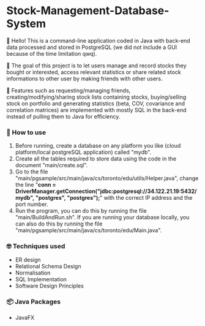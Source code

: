 # Stock-Management-Database-System

👋 Hello! This is a command-line application coded in Java with back-end data processed and stored in PostgreSQL (we did not include a GUI because of the time limitation qwq).

🎯 The goal of this project is to let users manage and record stocks they bought or interested, access relevant statistics or share related stock informations to other user by making friends with other users.

🧐 Features such as requesting/managing friends, creating/modifying/sharing stock lists containing stocks, buying/selling stock on portfolio and generating statistics (beta, COV, covariance and correlation matrices) are implemented with mostly SQL in the back-end instead of pulling them to Java for efficiency.

### 🔧 How to use

1. Before running, create a database on any platform you like (cloud platform/local postgreSQL application) called "mydb". 
2. Create all the tables required to store data using the code in the document "main/create.sql".
3. Go to the file "main/pgsample/src/main/java/cs/toronto/edu/utils/Helper.java", change the line "**conn = DriverManager.getConnection("jdbc:postgresql://34.122.21.19:5432/mydb", "postgres", "postgres");**" with the correct IP address and the port number.
4. Run the program, you can do this by running the file "main/BuildAndRun.sh". If you are running your database locally, you can also do this by running the file "main/pgsample/src/main/java/cs/toronto/edu/Main.java".

### 🤓 Techniques used

* ER design
* Relational Schema Design
* Normalisation
* SQL Implementation
* Software Design Principles

### 📦 Java Packages

* JavaFX
